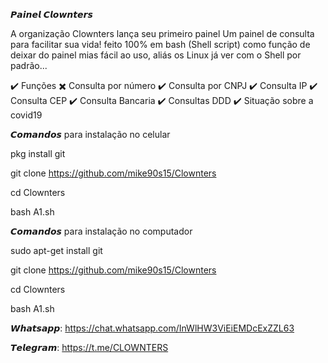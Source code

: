 

𝙋𝙖𝙞𝙣𝙚𝙡 𝘾𝙡𝙤𝙬𝙣𝙩𝙚𝙧𝙨

A organização Clownters lança seu primeiro painel
Um painel de consulta para facilitar sua vida! 
feito 100% em bash (Shell script) como função de deixar do painel mias fácil ao uso, aliás os Linux já ver com o Shell por padrão...

✔️ Funções
✖️ Consulta por número
✔️ Consulta por CNPJ
✔️ Consulta IP
✔️ Consulta CEP
✔️ Consulta Bancaria
✔️ Consultas DDD
✔️ Situação sobre a covid19


𝘾𝙤𝙢𝙖𝙣𝙙𝙤𝙨 para instalação no celular

pkg install git

git clone https://github.com/mike90s15/Clownters

cd Clownters

bash A1.sh
 

𝘾𝙤𝙢𝙖𝙣𝙙𝙤𝙨 para instalação no computador

sudo apt-get install git

git clone https://github.com/mike90s15/Clownters

cd Clownters

bash A1.sh


𝙒𝙝𝙖𝙩𝙨𝙖𝙥𝙥:
https://chat.whatsapp.com/InWlHW3ViEiEMDcExZZL63

𝙏𝙚𝙡𝙚𝙜𝙧𝙖𝙢:
https://t.me/CLOWNTERS 
